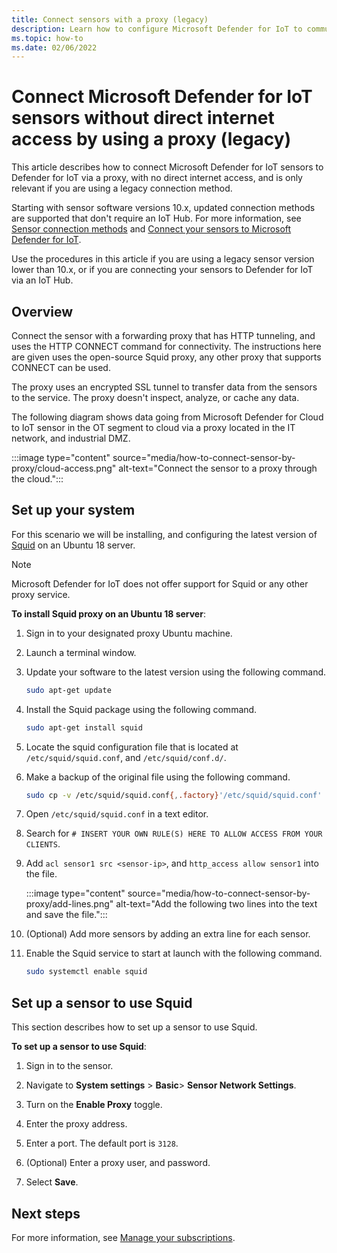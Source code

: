 ```yaml
---
title: Connect sensors with a proxy (legacy)
description: Learn how to configure Microsoft Defender for IoT to communicate with a sensor through a proxy with no direct internet access (legacy procedure).
ms.topic: how-to
ms.date: 02/06/2022
---
```


# Connect Microsoft Defender for IoT sensors without direct internet access by using a proxy (legacy)

This article describes how to connect Microsoft Defender for IoT sensors to Defender for IoT via a proxy, with no direct internet access, and is only relevant if you are using a legacy connection method.

Starting with sensor software versions 10.x, updated connection methods are supported that don't require an IoT Hub. For more information, see [Sensor connection methods](architecture-connections.md) and [Connect your sensors to Microsoft Defender for IoT](connect-sensors.md).

Use the procedures in this article if you are using a legacy sensor version lower than 10.x, or if you are connecting your sensors to Defender for IoT via an IoT Hub. 

## Overview

Connect the sensor with a forwarding proxy that has HTTP tunneling, and uses the HTTP CONNECT command for connectivity. The instructions here are given uses the open-source Squid proxy, any other proxy that supports CONNECT can be used.

The proxy uses an encrypted SSL tunnel to transfer data from the sensors to the service. The proxy doesn't inspect, analyze, or cache any data.

The following diagram shows data going from Microsoft Defender for Cloud to IoT sensor in the OT segment to cloud via a proxy located in the IT network, and industrial DMZ.

:::image type="content" source="media/how-to-connect-sensor-by-proxy/cloud-access.png" alt-text="Connect the sensor to a proxy through the cloud.":::

## Set up your system

For this scenario we will be installing, and configuring the latest version of [Squid](http://www.squid-cache.org/) on an Ubuntu 18 server.

> [!Note]
> Microsoft Defender for IoT does not offer support for Squid or any other proxy service.

**To install Squid proxy on an Ubuntu 18 server**:

1. Sign in to your designated proxy Ubuntu machine.

1. Launch a terminal window.
 
1. Update your software to the latest version using the following command.

    ```bash
    sudo apt-get update 
    ```

1. Install the Squid package using the following command.

    ```bash
    sudo apt-get install squid 
    ```

1. Locate the squid configuration file that is located at `/etc/squid/squid.conf`, and `/etc/squid/conf.d/`.

1. Make a backup of the original file using the following command.

    ```bash
    sudo cp -v /etc/squid/squid.conf{,.factory}'/etc/squid/squid.conf' -> '/etc/squid/squid.conf.factory sudo nano /etc/squid/squid.conf
    ```

1. Open `/etc/squid/squid.conf` in a text editor.

1. Search for `# INSERT YOUR OWN RULE(S) HERE TO ALLOW ACCESS FROM YOUR CLIENTS`.

1. Add `acl sensor1 src <sensor-ip>`, and `http_access allow sensor1` into the file.

    :::image type="content" source="media/how-to-connect-sensor-by-proxy/add-lines.png" alt-text="Add the following two lines into the text and save the file.":::

1. (Optional) Add more sensors by adding an extra line for each sensor.

1. Enable the Squid service to start at launch with the following command.

    ```bash
    sudo systemctl enable squid 
    ```

## Set up a sensor to use Squid

This section describes how to set up a sensor to use Squid.

**To set up a sensor to use Squid**:

1. Sign in to the sensor.

1. Navigate to **System settings** > **Basic**> **Sensor Network Settings**.

1. Turn on the **Enable Proxy** toggle.

1. Enter the proxy address.

1. Enter a port. The default port is `3128`.

1. (Optional) Enter a proxy user, and password.

1. Select **Save**.

## Next steps

For more information, see [Manage your subscriptions](how-to-manage-subscriptions.md).
